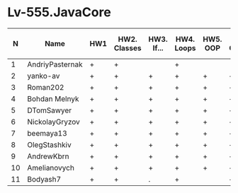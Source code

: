 # Lv-555.JavaCore

N|Name| HW1 | HW2. Classes|HW3. If...|HW4. Loops|HW5. OOP| HW6. Collection | HW7. String|HW8. Exception|HW9. Thread. IO|HW10. Java8
--|--|--|--|--|--|--|--|--|--|--|--
1|AndriyPasternak |+ |+| |+|||||
2|yanko-av| + | +|+|+|+|+|.|||
3|Roman202| + | +|+|+|+|+|+|+|+|+
4|Bohdan Melnyk |+|+|+|+|+|+|+|+|+|
5|DTomSawyer|+|+|+|+|+|+|+|+||+
6|NickolayGryzov|+|+ |+|+|+|+|+|+|+|+
7|beemaya13|+ | +|+|+|+|+|+|+|+|+
8|OlegStashkiv|+ |+|+|+|+|+||||
9|AndrewKbrn|+|+|+|+|+|+|+|+|+||
10|Amelianovych|+|+|+|+|+|+|+|+|+|
11|Bodyash7|+|+|.|+||+|+|+||
